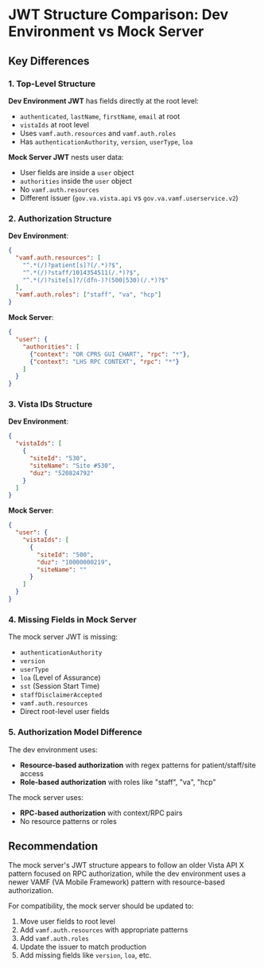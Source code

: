 # JWT Structure Comparison: Dev Environment vs Mock Server

## Key Differences

### 1. Top-Level Structure
**Dev Environment JWT** has fields directly at the root level:
- `authenticated`, `lastName`, `firstName`, `email` at root
- `vistaIds` at root level
- Uses `vamf.auth.resources` and `vamf.auth.roles`
- Has `authenticationAuthority`, `version`, `userType`, `loa`

**Mock Server JWT** nests user data:
- User fields are inside a `user` object
- `authorities` inside the `user` object
- No `vamf.auth.resources`
- Different issuer (`gov.va.vista.api` vs `gov.va.vamf.userservice.v2`)

### 2. Authorization Structure

**Dev Environment**:
```json
{
  "vamf.auth.resources": [
    "^.*(/)?patient[s]?(/.*)?$",
    "^.*(/)?staff/1014354511(/.*)?$",
    "^.*(/)?site[s]?/(dfn-)?(500|530)(/.*)?$"
  ],
  "vamf.auth.roles": ["staff", "va", "hcp"]
}
```

**Mock Server**:
```json
{
  "user": {
    "authorities": [
      {"context": "OR CPRS GUI CHART", "rpc": "*"},
      {"context": "LHS RPC CONTEXT", "rpc": "*"}
    ]
  }
}
```

### 3. Vista IDs Structure

**Dev Environment**:
```json
{
  "vistaIds": [
    {
      "siteId": "530",
      "siteName": "Site #530",
      "duz": "520824792"
    }
  ]
}
```

**Mock Server**:
```json
{
  "user": {
    "vistaIds": [
      {
        "siteId": "500",
        "duz": "10000000219",
        "siteName": ""
      }
    ]
  }
}
```

### 4. Missing Fields in Mock Server

The mock server JWT is missing:
- `authenticationAuthority`
- `version`
- `userType`
- `loa` (Level of Assurance)
- `sst` (Session Start Time)
- `staffDisclaimerAccepted`
- `vamf.auth.resources`
- Direct root-level user fields

### 5. Authorization Model Difference

The dev environment uses:
- **Resource-based authorization** with regex patterns for patient/staff/site access
- **Role-based authorization** with roles like "staff", "va", "hcp"

The mock server uses:
- **RPC-based authorization** with context/RPC pairs
- No resource patterns or roles

## Recommendation

The mock server's JWT structure appears to follow an older Vista API X pattern focused on RPC authorization, while the dev environment uses a newer VAMF (VA Mobile Framework) pattern with resource-based authorization.

For compatibility, the mock server should be updated to:
1. Move user fields to root level
2. Add `vamf.auth.resources` with appropriate patterns
3. Add `vamf.auth.roles`
4. Update the issuer to match production
5. Add missing fields like `version`, `loa`, etc.